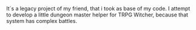  It`s a legacy project of my friend, that i took as base of my code. I attempt to develop a little dungeon master helper for TRPG Witcher, because that system has complex battles. 

